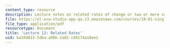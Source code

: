 ```yaml
---
content_type: resource
description: Lecture notes on related rates of change or two or more variables.
file: https://ol-ocw-studio-app-qa.s3.amazonaws.com/courses/18-01-single-variable-calculus-fall-2006/ba3498155dbaa90b2a82c88174a18ee1_lec12.pdf
file_type: application/pdf
resourcetype: Document
title: 'Lecture 12: Related Rates'
uid: ba349815-5dba-a90b-2a82-c88174a18ee1
---
```

